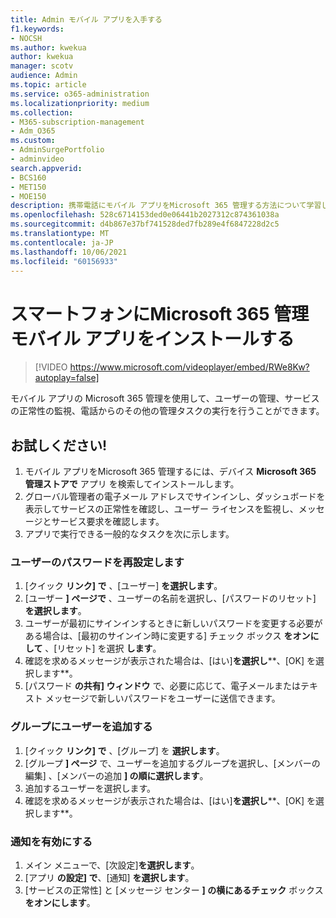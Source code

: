 ```yaml
---
title: Admin モバイル アプリを入手する
f1.keywords:
- NOCSH
ms.author: kwekua
author: kwekua
manager: scotv
audience: Admin
ms.topic: article
ms.service: o365-administration
ms.localizationpriority: medium
ms.collection:
- M365-subscription-management
- Adm_O365
ms.custom:
- AdminSurgePortfolio
- adminvideo
search.appverid:
- BCS160
- MET150
- MOE150
description: 携帯電話にモバイル アプリをMicrosoft 365 管理する方法について学習します。
ms.openlocfilehash: 528c6714153ded0e06441b2027312c874361038a
ms.sourcegitcommit: d4b867e37bf741528ded7fb289e4f6847228d2c5
ms.translationtype: MT
ms.contentlocale: ja-JP
ms.lasthandoff: 10/06/2021
ms.locfileid: "60156933"
---
```

# <a name="install-the-microsoft-365-admin-mobile-app-on-your-phone"></a>スマートフォンにMicrosoft 365 管理モバイル アプリをインストールする

> [!VIDEO https://www.microsoft.com/videoplayer/embed/RWe8Kw?autoplay=false]

モバイル アプリの Microsoft 365 管理を使用して、ユーザーの管理、サービスの正常性の監視、電話からのその他の管理タスクの実行を行うことができます。

## <a name="try-it"></a>お試しください!

1. モバイル アプリをMicrosoft 365 管理するには、デバイス **Microsoft 365 管理ストアで** アプリ を検索してインストールします。
2. グローバル管理者の電子メール アドレスでサインインし、ダッシュボードを表示してサービスの正常性を確認し、ユーザー ライセンスを監視し、メッセージとサービス要求を確認します。
3. アプリで実行できる一般的なタスクを次に示します。

### <a name="reset-a-users-password"></a>ユーザーのパスワードを再設定します

1. [クイック  **リンク] で** 、[ユーザー]  **を選択します**。
2. [ユーザー  **] ページで**  、ユーザーの名前を選択し、[パスワードのリセット]  **を選択します**。
3. ユーザーが最初にサインインするときに新しいパスワードを変更する必要がある場合は、[最初のサインイン時に変更する] チェック ボックス  **をオンにして**  、[リセット] を選択  **します**。
4. 確認を求めるメッセージが表示された場合は、[はい]**を選択し****、[OK] を選択します**。
5. [パスワード  **の共有] ウィンドウ**  で、必要に応じて、電子メールまたはテキスト メッセージで新しいパスワードをユーザーに送信できます。

### <a name="add-a-user-to-a-group"></a>グループにユーザーを追加する

1. [クイック  **リンク] で** 、[グループ] を  **選択します**。
2. [グループ **] ページ** で、ユーザーを追加するグループを選択し、[メンバーの編集] 、[メンバーの追加 **] の順に選択します**。
3. 追加するユーザーを選択します。
4. 確認を求めるメッセージが表示された場合は、[はい]**を選択し****、[OK] を選択します**。

### <a name="turn-on-notifications"></a>通知を有効にする

1. メイン メニューで、[次設定]**を選択します**。
2. [アプリ  **の設定] で**、[通知]  **を選択します**。
3. [サービスの正常性] と [メッセージ センター  **] の横にあるチェック**  ボックス  **をオンにします**。